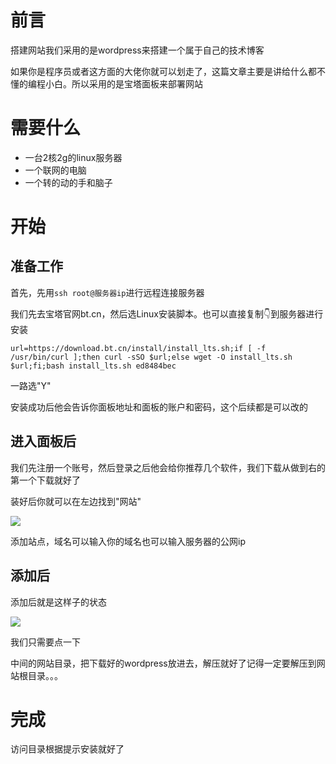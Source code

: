 # 前言

搭建网站我们采用的是wordpress来搭建一个属于自己的技术博客

如果你是程序员或者这方面的大佬你就可以划走了，这篇文章主要是讲给什么都不懂的编程小白。所以采用的是宝塔面板来部署网站



# 需要什么

- 一台2核2g的linux服务器
- 一个联网的电脑
- 一个转的动的手和脑子



# 开始

## 准备工作

首先，先用`ssh root@服务器ip`进行远程连接服务器

我们先去宝塔官网bt.cn，然后选Linux安装脚本。也可以直接复制👇到服务器进行安装

```
url=https://download.bt.cn/install/install_lts.sh;if [ -f /usr/bin/curl ];then curl -sSO $url;else wget -O install_lts.sh $url;fi;bash install_lts.sh ed8484bec
```

一路选"Y"



安装成功后他会告诉你面板地址和面板的账户和密码，这个后续都是可以改的



## 进入面板后

我们先注册一个账号，然后登录之后他会给你推荐几个软件，我们下载从做到右的第一个下载就好了

装好后你就可以在左边找到"网站"

![](https://blog.ababll5.cn/wp-content/uploads/2024/07/屏幕截图-2024-07-26-163528.png)



添加站点，域名可以输入你的域名也可以输入服务器的公网ip

## 添加后

添加后就是这样子的状态

![](https://blog.ababll5.cn/wp-content/uploads/2024/07/屏幕截图-2024-07-26-163855.png)



我们只需要点一下

中间的网站目录，把下载好的wordpress放进去，解压就好了记得一定要解压到网站根目录。。。



# 完成

访问目录根据提示安装就好了

